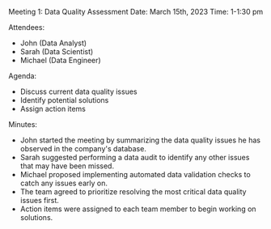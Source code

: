 Meeting 1: Data Quality Assessment
Date: March 15th, 2023
Time: 1-1:30 pm

Attendees:

- John (Data Analyst)
- Sarah (Data Scientist)
- Michael (Data Engineer)

Agenda:

- Discuss current data quality issues
- Identify potential solutions
- Assign action items

Minutes:

- John started the meeting by summarizing the data quality issues he has observed in the company's database.
- Sarah suggested performing a data audit to identify any other issues that may have been missed.
- Michael proposed implementing automated data validation checks to catch any issues early on.
- The team agreed to prioritize resolving the most critical data quality issues first.
- Action items were assigned to each team member to begin working on solutions.